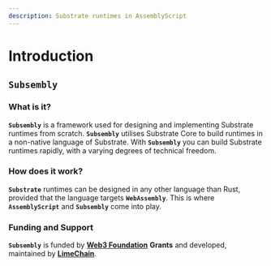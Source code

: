 ```yaml
---
description: Substrate runtimes in AssemblyScript
---
```


# Introduction

## `Subsembly`

### What is it?

**`Subsembly`** is a framework used for designing and implementing Substrate runtimes from scratch. **`Subsembly`** utilises Substrate Core to build runtimes in a non-native language of Substrate. With **`Subsembly`** you can build Substrate runtimes rapidly, with a varying degrees of technical freedom.

### How does it work?

**`Substrate`** runtimes can be designed in any other language than Rust, provided that the language targets **`WebAssembly`**. This is where **`AssemblyScript`** and **`Subsembly`** come into play.

### Funding and Support

**`Subsembly`** is funded by [**Web3 Foundation**](https://web3.foundation) **Grants** and developed, maintained by [**LimeChain**](https://limechain.tech).
